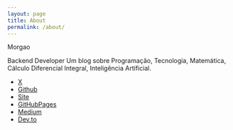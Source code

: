 ```yaml
---
layout: page
title: About
permalink: /about/
---
```


Morgao

Backend Developer
Um blog sobre Programação, Tecnologia, Matemática, Cálculo Diferencial Integral, Inteligência Artificial.

* [X](http://hyde.getpoole.com)
* [Github](https://github.com/Morgao)
* [Site](https://tecritmodigital.com.br/)
* [GitHubPages](https://morgao.github.io/)
* [Medium](https://medium.com/@morgaofreud/)
* [Dev.to](https://dev.to/morgaofreud)

